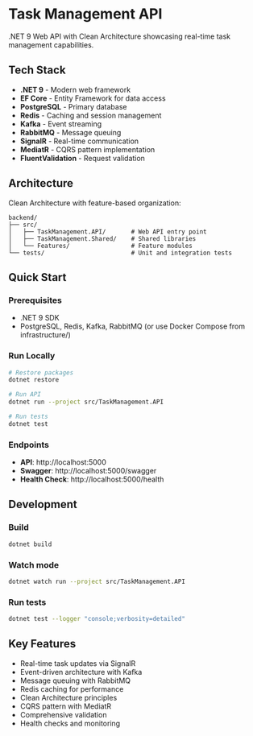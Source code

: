 # Task Management API

.NET 9 Web API with Clean Architecture showcasing real-time task management capabilities.

## Tech Stack

- **.NET 9** - Modern web framework
- **EF Core** - Entity Framework for data access
- **PostgreSQL** - Primary database
- **Redis** - Caching and session management
- **Kafka** - Event streaming
- **RabbitMQ** - Message queuing
- **SignalR** - Real-time communication
- **MediatR** - CQRS pattern implementation
- **FluentValidation** - Request validation

## Architecture

Clean Architecture with feature-based organization:

```
backend/
├── src/
│   ├── TaskManagement.API/       # Web API entry point
│   ├── TaskManagement.Shared/    # Shared libraries
│   └── Features/                 # Feature modules
└── tests/                        # Unit and integration tests
```

## Quick Start

### Prerequisites

- .NET 9 SDK
- PostgreSQL, Redis, Kafka, RabbitMQ (or use Docker Compose from infrastructure/)

### Run Locally

```bash
# Restore packages
dotnet restore

# Run API
dotnet run --project src/TaskManagement.API

# Run tests
dotnet test
```

### Endpoints

- **API**: http://localhost:5000
- **Swagger**: http://localhost:5000/swagger
- **Health Check**: http://localhost:5000/health

## Development

### Build

```bash
dotnet build
```

### Watch mode

```bash
dotnet watch run --project src/TaskManagement.API
```

### Run tests

```bash
dotnet test --logger "console;verbosity=detailed"
```

## Key Features

- Real-time task updates via SignalR
- Event-driven architecture with Kafka
- Message queuing with RabbitMQ
- Redis caching for performance
- Clean Architecture principles
- CQRS pattern with MediatR
- Comprehensive validation
- Health checks and monitoring